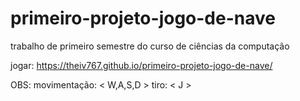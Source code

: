 # primeiro-projeto-jogo-de-nave
trabalho de primeiro semestre do curso de ciências da computação

jogar: https://theiv767.github.io/primeiro-projeto-jogo-de-nave/

OBS:  movimentação: < W,A,S,D >       tiro: < J > 
